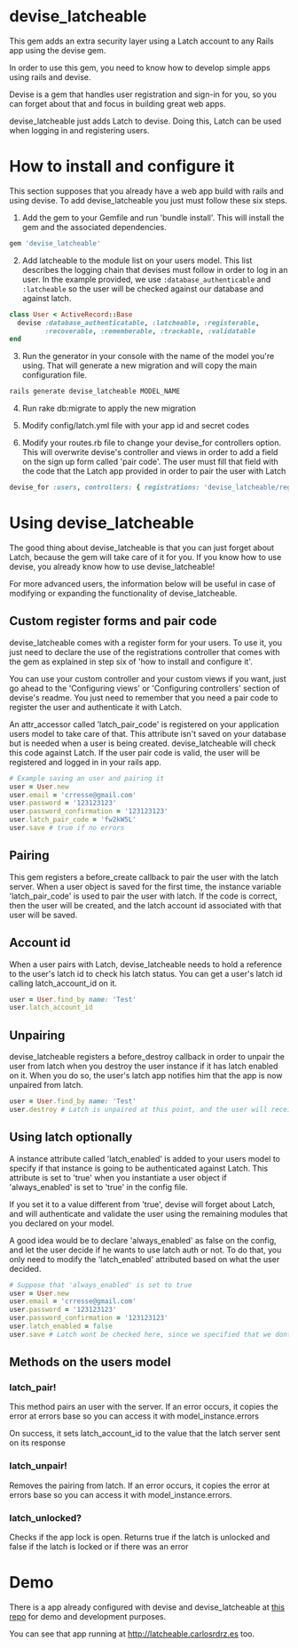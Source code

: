 # devise\_latcheable
This gem adds an extra security layer using a Latch account to any Rails app 
using the devise gem.

In order to use this gem, you need to know how to develop simple apps using
rails and devise.

Devise is a gem that handles user registration and sign-in for you, so you can
forget about that and focus in building great web apps.

devise_latcheable just adds Latch to devise. Doing this, Latch can be used
when logging in and registering users.

# How to install and configure it

This section supposes that you already have a web app build with rails and
using devise. To add devise_latcheable you just must follow these six steps.

1. Add the gem to your Gemfile and run 'bundle install'. 
This will install the gem and the associated dependencies.

```ruby
gem 'devise_latcheable'
```

2. Add latcheable to the module list on your users model. This list describes
the logging chain that devises must follow in order to log in an user. In the
example provided, we use `:database_authenticable` and `:latcheable` so the
user will be checked against our database and against latch.

```ruby
class User < ActiveRecord::Base
  devise :database_authenticatable, :latcheable, :registerable,
         :recoverable, :rememberable, :trackable, :validatable
end
```

3. Run the generator in your console with the name of the model you're using.
That will generate a new migration and will copy the main configuration file.

```bash
rails generate devise_latcheable MODEL_NAME
```

4. Run rake db:migrate to apply the new migration

5. Modify config/latch.yml file with your app id and secret codes

6. Modify your routes.rb file to change your devise\_for controllers option.
This will overwrite devise's controller and views in order to add a field on the
sign up form called 'pair code'. The user must fill that field with the code
that the Latch app provided in order to pair the user with Latch

```ruby
devise_for :users, controllers: { registrations: 'devise_latcheable/registrations' }
```

# Using devise\_latcheable
The good thing about devise\_latcheable is that you can just forget about Latch, 
because the gem will take care of it for you. If you know how to use devise, you
already know how to use devise\_latcheable!

For more advanced users, the information below will be useful in case of
modifying or expanding the functionality of devise\_latcheable.

## Custom register forms and pair code
devise\_latcheable comes with a register form for your users. To use it, you 
just need to declare the use of the registrations controller that comes with
the gem as explained in step six of 'how to install and configure it'.

You can use your custom controller and your custom views if you want, just go 
ahead to the 'Configuring views' or 'Configuring controllers' section of 
devise's readme. You just need to remember that you need a pair 
code to register the user and authenticate it with Latch.

An attr\_accessor called 'latch\_pair\_code' is registered on your application
users model to take care of that. This attribute isn't saved on your database
but is needed when a user is being created. devise\_latcheable will check this 
code against Latch. If the user pair code is valid, the user will be registered 
and logged in in your rails app.
```ruby
# Example saving an user and pairing it
user = User.new
user.email = 'crresse@gmail.com'
user.password = '123123123'
user.password_confirmation = '123123123'
user.latch_pair_code = 'fw2kW5L'
user.save # true if no errors
```

## Pairing
This gem registers a before_create callback to pair the user with the latch
server. When a user object is saved for the first time, the instance variable
'latch\_pair\_code' is used to pair the user with latch. If the code is correct,
then the user will be created, and the latch account id associated with that
user will be saved.

## Account id
When a user pairs with Latch, devise\_latcheable needs to hold a reference to
the user's latch id to check his latch status. You can get a user's latch id
calling latch\_account\_id on it.
```ruby
user = User.find_by name: 'Test'
user.latch_account_id
```

## Unpairing
devise_latcheable registers a before_destroy callback in order to unpair the
user from latch when you destroy the user instance if it has latch 
enabled on it. When you do so, the user's latch app notifies him that the app is
now unpaired from latch.
```ruby
user = User.find_by name: 'Test'
user.destroy # Latch is unpaired at this point, and the user will receive a notification in it latch app
```

## Using latch optionally
A instance attribute called 'latch\_enabled' is added to your users model to 
specify if that instance is going to be authenticated against Latch. This 
attribute is set to 'true' when you instantiate a user object if
'always\_enabled' is set to 'true' in the config file.

If you set it to a value different from 'true', devise will forget about
Latch, and will authenticate and validate the user using the remaining 
modules that you declared on your model.

A good idea would be to declare 'always\_enabled' as false on the config, and 
let the user decide if he wants to use latch auth or not. To do that, you only
need to modify the 'latch\_enabled' attributed based on what the user decided.
```ruby
# Suppose that 'always_enabled' is set to true
user = User.new
user.email = 'crresse@gmail.com'
user.password = '123123123'
user.password_confirmation = '123123123'
user.latch_enabled = false
user.save # Latch wont be checked here, since we specified that we dont want it enabled
```

## Methods on the users model

### latch_pair!
This method pairs an user with the server. If an error occurs, it copies the
error at errors base so you can access it with model_instance.errors

On success, it sets latch_account_id to the value that the latch server sent
on its response

### latch_unpair!
Removes the pairing from latch. If an error occurs, it copies the error at
errors base so you can access it with model_instance.errors.

### latch_unlocked?
Checks if the app lock is open. Returns true if the latch is unlocked and
false if the latch is locked or if there was an error

# Demo
There is a app already configured with devise and devise\_latcheable at
[this repo](https://github.com/carlosrdrz/latch_app) for demo and
development purposes.

You can see that app running at http://latcheable.carlosrdrz.es too.